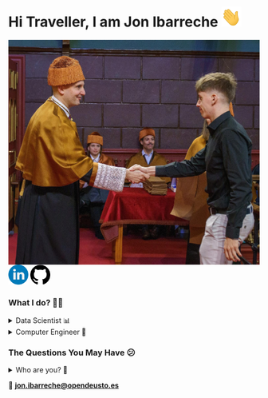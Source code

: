 <h1>Hi Traveller, I am Jon Ibarreche </a><img src="https://raw.githubusercontent.com/ABSphreak/ABSphreak/master/gifs/Hi.gif" width="40px" height="40px"></h1>

<img align='right' src="https://github.com/JonIbarreche/JonIbarreche/blob/main/img/Yo-D.jpg"/>

<a href="https://www.linkedin.com/in/jonibarreche/"><img src="https://github.com/JonIbarreche/JonIbarreche/blob/main/img/linkedin.png" width="40" /></a>
<a href="https://github.com/JonIbarreche"><img src="https://github.com/JonIbarreche/JonIbarreche/blob/main/img/github-logo.png" width="40" /></a>

<h3>What I do? 👨‍💻</h3>
<details>
<summary>Data Scientist 📊</summary>
<ul>
  <li><a href="https://github.com/JonIbarreche/SemanticScholar_20240426_cs">Topological Analysis and Vectorization of Semantic Graphs of Scientific Publications</a></li>
  <li><a href="https://www.linkedin.com/in/jonibarreche/">Generation of parallel corpora and translation models to boost eCommerce
in the context of the European Single Market</a></li>
<li><a href="https://github.com/JonIbarreche/scrapy">Amazon-Scraper-From-Zero</a></li>
  <li><a href="https://github.com/JonIbarreche/Proyecto-IOT">Object and Animal Recognition With Raspberry Pi</a></li>
  <li><a href="https://www.linkedin.com/in/jonibarreche/">Add Master's Projects</a></li>
  <li>Many more on and out of Github...</li>
</ul>
</details>
<details>
<summary>Computer Engineer 🍥</summary>
  <ul>
    <li><a href="https://github.com/JonIbarreche/Web-Proyecto-jon">End-To-End-Ticket-Manager</a></li>
    <li><a href="https://github.com/JonIbarreche/Top-100-IW">Top-100-IW</a></li>
    <li><a href="https://github.com/JonIbarreche/UDFestival">Festival-Administrator</a></li>
    <li><a href="https://github.com/JonIbarreche/UDParkingJon">UDParking</a></li>
    <li><a href="https://github.com/JonIbarreche/reactAppJon">React-App</a></li>
    <li><a href="https://github.com/JonIbarreche/ElTiempoJon">Weather-App</a></li>
    <li><a href="https://github.com/JonIbarreche/EnviarMail">Send-Email</a></li>
    <li><a href="https://github.com/JonIbarreche/AplicacionBancaria">Banking-App</a></li>
    <li>Many more on and out of Github...</li>
  </ul>
</details>

<h3>The Questions You May Have 😕</h3>
<details>
  <summary>Who are you? 👨</summary>
  <pre>
  A passionate individual who always thrive to work on end to end products which develop sustainable and scalable social and
  technical systems to create impact.<br>
  My name describes my qualities,
  J: Jovial
  O: Open minded to create new things
  N: Nimble and quick learner
  </pre>
</details>


:e-mail: **jon.ibarreche@opendeusto.es**
